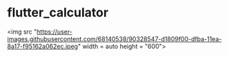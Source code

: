 # flutter_calculator

<img src "https://user-images.githubusercontent.com/68140538/90328547-d1809f00-dfba-11ea-8a17-f95162a062ec.jpeg" width = auto height = "600">
